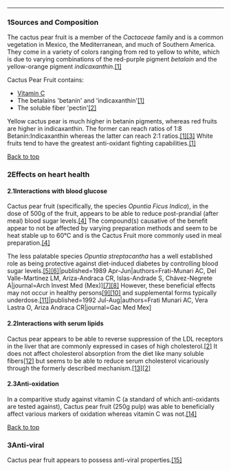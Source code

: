 





---


### 1Sources and Composition

The cactus pear fruit is a member of the *Cactaceae* family and is a common vegetation in Mexico, the Mediterranean, and much of Southern America. They come in a variety of colors ranging from red to yellow to white, which is due to varying combinations of the red-purple pigment *betalain* and the yellow-orange pigment *indicaxanthin*.[[1]](#ref1)


Cactus Pear Fruit contains:


* [Vitamin C](/supplements/vitamin-c/)
* The betalains 'betanin' and 'indicaxanthin'[[1]](#ref1)
* The soluble fiber 'pectin'[[2]](#ref2)

Yellow cactus pear is much higher in betanin pigments, whereas red fruits are higher in indicaxanthin. The former can reach ratios of 1:8 Betanin:Indicaxanthin whereas the latter can reach 2:1 ratios.[[1]](#ref1)[[3]](#ref3) White fruits tend to have the greatest anti-oxidant fighting capabilities.[[1]](#ref1)


[Back to top](#c-sources-and-composition)
### 2Effects on heart health

#### 2.1Interactions with blood glucose


Cactus pear fruit (specifically, the species *Opuntia Ficus Indica*), in the dose of 500g of the fruit, appears to be able to reduce post-prandial (after meal) blood sugar levels.[[4]](#ref4) The compound(s) causative of the benefit appear to not be affected by varying preparation methods and seem to be heat stable up to 60°C and is the Cactus Fruit more commonly used in meal preparation.[[4]](#ref4)


The less palatable species *Opuntia streptacantha* has a well established role as being protective against diet-induced diabetes by controlling blood sugar levels.[[5]](#ref5)[[6]](#ref6)|published=1989 Apr-Jun|authors=Frati-Munari AC, Del Valle-Martínez LM, Ariza-Andraca CR, Islas-Andrade S, Chávez-Negrete A|journal=Arch Invest Med (Mex)][[7]](#ref7)[[8]](#ref8) However, these beneficial effects may not occur in healthy persons[[9]](#ref9)[[10]](#ref10) and supplemental forms typically underdose.[[11]](#ref11)|published=1992 Jul-Aug|authors=Frati Munari AC, Vera Lastra O, Ariza Andraca CR|journal=Gac Med Mex]


#### 2.2Interactions with serum lipids


Cactus pear appears to be able to reverse suppression of the LDL receptors in the liver that are commonly expressed in cases of high cholesterol.[[2]](#ref2) It does not affect cholesterol absorption from the diet like many soluble fibers[[12]](#ref12) but seems to be able to reduce serum cholesterol vicariously through the formerly described mechanism.[[13]](#ref13)[[2]](#ref2)


#### 2.3Anti-oxidation


In a comparitive study against vitamin C (a standard of which anti-oxidants are tested against), Cactus pear fruit (250g pulp) was able to beneficially affect various markers of oxidation whereas vitamin C was not.[[14]](#ref14)


[Back to top](#c-effects-on-heart-health)
### 3Anti-viral

Cactus pear fruit appears to possess anti-viral properties.[[15]](#ref15)

 


